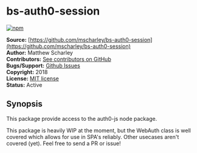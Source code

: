 # bs-auth0-session

[![npm](https://img.shields.io/npm/v/bs-auth0-session.svg)](https://www.npmjs.com/package/bs-auth0-session)

**Source:** [https://github.com/mscharley/bs-auth0-session](https://github.com/mscharley/bs-auth0-session)  
**Author:** Matthew Scharley  
**Contributors:** [See contributors on GitHub][gh-contrib]  
**Bugs/Support:** [Github Issues][gh-issues]  
**Copyright:** 2018  
**License:** [MIT license][license]  
**Status:** Active

## Synopsis

This package provide access to the auth0-js node package.

This package is heavily WIP at the moment, but the WebAuth class is well covered which allows for use in SPA's reliably. Other usecases aren't covered (yet). Feel free to send a PR or issue!

  [gh-contrib]: https://github.com/mscharley/bs-auth0-session/graphs/contributors
  [gh-issues]: https://github.com/mscharley/bs-auth0-session/issues
  [license]: https://github.com/mscharley/bs-auth0-session/blob/master/LICENSE
